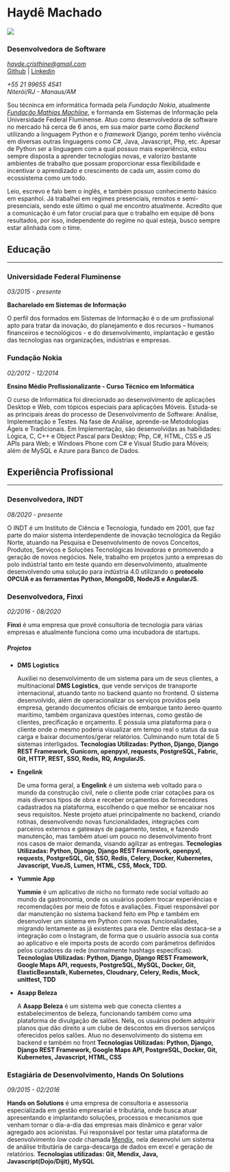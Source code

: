 # Haydê Machado

![](https://pt.gravatar.com/userimage/155115996/8d89f0d4247cae36b5d0eb8ae6bfd7a2.jpg?size=200)

### Desenvolvedora de Software
*[hayde.cristhine@gmail.com](mailto:hayde.cristhine@gmail.com)*  
[Github](https://github.com/haycristhine) | [Linkedin](https://www.linkedin.com/in/hayde-machado/)

*+55 21 99655 4541*  
*Niterói/RJ - Manaus/AM*  

Sou técninca em informática formada pela  *Fundação Nokia*, atualmente [*Fundação Mathias Machline*](https://www.fundacaomatiasmachline.org.br/), e formanda em Sistemas de Informação pela Universidade Federal Fluminense. Atuo como desenvolvedora de software no mercado há cerca de 6 anos, em sua maior parte como *Backend* utilizando a linguagem Python e o *framework* Django, porém tenho vivência em diversas outras linguagens como C#, Java, Javascript, Php, etc. Apesar de Python ser a linguagem com a qual possuo mais experiência, estou sempre disposta a aprender tecnologias novas, e valorizo bastante ambientes de trabalho que possam proporcionar essa flexibilidade e incentivar o aprendizado e crescimento de cada um, assim como do ecossistema como um todo.  

Leio, escrevo e falo bem o inglês, e também possuo conhecimento básico em espanhol. Já trabalhei em regimes presenciais, remotos e semi-presenciais, sendo este último o qual me encontro atualmente. Acredito que a comunicação é um fator crucial para que o trabalho em equipe dê bons resultados, por isso, independente do regime no qual esteja, busco sempre estar alinhada com o time.

## Educação
---
### Universidade Federal Fluminense
*03/2015 - presente*

**Bacharelado em Sistemas de Informação**

O perfil dos formados em Sistemas de Informação é o de um profissional apto para tratar da inovação, do planejamento e dos recursos – humanos financeiros e tecnológicos - e do  desenvolvimento, implantação e gestão das tecnologias nas organizações, indústrias e empresas.

### Fundação Nokia
*02/2012 - 12/2014*

**Ensino Médio Profissionalizante - Curso Técnico em Informática** 

O curso de Informática foi direcionado ao desenvolvimento de aplicações Desktop e Web, com tópicos especiais para aplicações Móveis. Estuda-se as principais áreas do processo de Desenvolvimento de Software: Análise, Implementação e Testes. Na fase de Análise, aprende-se Metodologias Ágeis e Tradicionais. Em Implementação, são desenvolvidas as habilidades: Lógica, C, C++ e Object Pascal para Desktop; Php, C#, HTML, CSS e JS APIs para Web; e Windows Phone com C# e Visual Studio para Móveis; além de MySQL e Azure para Banco de Dados.

## Experiência Profissional
---
### Desenvolvedora, INDT
*08/2020 - presente*

 O INDT é um Instituto de Ciência e Tecnologia, fundado em 2001, que faz parte do maior sistema interdependente de inovação tecnológica da Região Norte, atuando na Pesquisa e Desenvolvimento de novos Conceitos, Produtos, Serviços e Soluções Tecnológicas Inovadoras e promovendo a geração de novos negócios. Nele, trabalho em projetos junto a empresas do polo indústrial tanto em teste quando em desenvolvimento, atualmente desenvolvendo uma solução para indústria 4.0 utilizando o **protocolo OPCUA e as ferramentas Python, MongoDB, NodeJS e AngularJS**.
 

### Desenvolvedora, Finxi
*02/2016 - 08/2020*

**Finxi** é uma empresa que provê consultoria de tecnologia para várias empresas e atualmente funciona como uma incubadora de startups. 
##### Projetos
  - **DMS Logistics**
  
    Auxiliei no desenvolvimento de um sistema para um de seus clientes, a multinacional **DMS Logistics**, que vende serviços de transporte internacional, atuando tanto no backend quanto no frontend. O sistema desenvolvido, além de operacionalizar os serviços providos pela empresa, gerando documentos oficiais de embarque tanto áereo quanto marítimo, também organizava questões internas, como gestão de clientes, precificação e orçamento. E possuía uma plataforma para o cliente onde o mesmo poderia visualizar em tempo real o status da sua carga e baixar documentos/gerar relatórios. Culminando num total de 5 sistemas interligados.
**Tecnologias Utilizadas: Python, Django, Django REST Framework, Gunicorn, openpyxl, requests, PostgreSQL, Fabric, Git, HTTP, REST, SSO, Redis, RQ, AngularJS.**

  - **Engelink**
  
    De uma forma geral, a **Engelink** é um sistema web voltado para o mundo da construção civil, nele o cliente pode criar cotações para os mais diversos tipos de obra e receber orçamentos de fornecedores cadastrados na plataforma, escolhendo o que melhor se encaixar nos seus requisitos. Neste projeto atuei principalmente no backend, criando rotinas, desenvolvendo novas funcionalidades, integrações com parceiros externos e gateways de pagamento, testes, e fazendo manutenção, mas também atuei um pouco no desenvolvimento front nos casos de maior demanda, visando agilizar as entregas.
**Tecnologias Utilizadas: Python, Django, Django REST Framework, openpyxl, requests, PostgreSQL, Git, SSO, Redis, Celery, Docker, Kubernetes, Javascript, VueJS, Lumen, HTML, CSS, Mock, TDD.**

  - **Yummie App**
  
    **Yummie** é um aplicativo de nicho no formato rede social voltado ao mundo da gastronomia, onde os usuários podem trocar experiências e recomendações por meio de fotos e avaliações. Fiquei responsável por dar manutenção no sistema backend feito em Php e também em desenvolver um sistema em Python com novas funcionalidades, migrando lentamente as já existentes para ele. Dentre elas destaca-se a integração com o Instagram, de forma que o usuário associa sua conta ao aplicativo e ele importa posts de acordo com parâmetros definidos pelos curadores da rede (normalmente hashtags específicas).
**Tecnologias Utilizadas: Python, Django, Django REST Framework, Google Maps API, requests, PostgreSQL, MySQL, Docker, Git, ElasticBeanstalk, Kubernetes, Cloudnary, Celery, Redis, Mock, unittest, TDD**

  - **Asapp Beleza**
  
    A **Asapp Beleza** é um sistema web que conecta clientes a estabelecimentos de beleza, funcionando também como uma plataforma de divulgação de salões. Nela, os usuários podem adquirir planos que dão direito a um clube de descontos em diversos serviços oferecidos pelos salões. Atuo no desenvolvimento do sistema em backend e também no front
**Tecnologias Utilizadas: Python, Django, Django REST Framework, Google Maps API, PostgreSQL, Docker, Git, Kubernetes, Javascript, HTML, CSS**

### Estagiária de Desenvolvimento, Hands On Solutions
*09/2015 - 02/2016*

**Hands on Solutions** é uma empresa de consultoria e assessoria especializada em gestão empresarial e tributária, onde busca atuar apresentando e implantando soluções, processos e mecanismos que venham tornar o dia-a-dia das empresas mais dinâmico e  gerar valor agregado aos acionistas. Fui responsável por testar uma plataforma de desenvolvimento *low code* chamada [Mendix](https://www.mendix.com/), nela desenvolvi um sistema de análise tributária de carga-descarga de dados em excel e geração de relatórios.
**Tecnologias utilizadas: Git, Mendix, Java, Javascript(Dojo/Dijit), MySQL**
